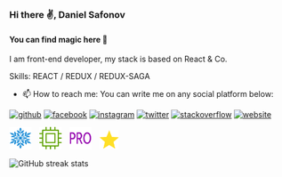 ### Hi there :v:, Daniel Safonov
#### You can find magic here :milky_way:
I am front-end developer, my stack is based on React & Co.

Skills: REACT / REDUX / REDUX-SAGA

- 📫 How to reach me: You can write me on any social platform below: 


[<img src='https://cdn.jsdelivr.net/npm/simple-icons@3.0.1/icons/github.svg' alt='github' height='40'>](https://github.com/nightlyds)  [<img src='https://cdn.jsdelivr.net/npm/simple-icons@3.0.1/icons/facebook.svg' alt='facebook' height='40'>](https://www.facebook.com/nightly.ds)  [<img src='https://cdn.jsdelivr.net/npm/simple-icons@3.0.1/icons/instagram.svg' alt='instagram' height='40'>](https://www.instagram.com/safonovdaniel/)  [<img src='https://cdn.jsdelivr.net/npm/simple-icons@3.0.1/icons/twitter.svg' alt='twitter' height='40'>](https://twitter.com/theeasthetic)  [<img src='https://cdn.jsdelivr.net/npm/simple-icons@3.0.1/icons/stackoverflow.svg' alt='stackoverflow' height='40'>](https://stackoverflow.com/users/14721979)  [<img src='https://cdn.jsdelivr.net/npm/simple-icons@3.0.1/icons/icloud.svg' alt='website' height='40'>](http://safonovdaniel.pythonanywhere.com/)  

<a href='https://archiveprogram.github.com/'><img src='https://raw.githubusercontent.com/acervenky/animated-github-badges/master/assets/acbadge.gif' width='40' height='40'></a> <a href='https://docs.github.com/en/developers'><img src='https://raw.githubusercontent.com/acervenky/animated-github-badges/master/assets/devbadge.gif' width='40' height='40'></a> <a href='https://github.com/pricing'><img src='https://raw.githubusercontent.com/acervenky/animated-github-badges/master/assets/pro.gif' width='40' height='40'></a> <a href='https://stars.github.com/'><img src='https://raw.githubusercontent.com/acervenky/animated-github-badges/master/assets/starbadge.gif' width='35' height='35'></a> 

![GitHub streak stats](https://github-readme-streak-stats.herokuapp.com/?user=nightlyds)  

